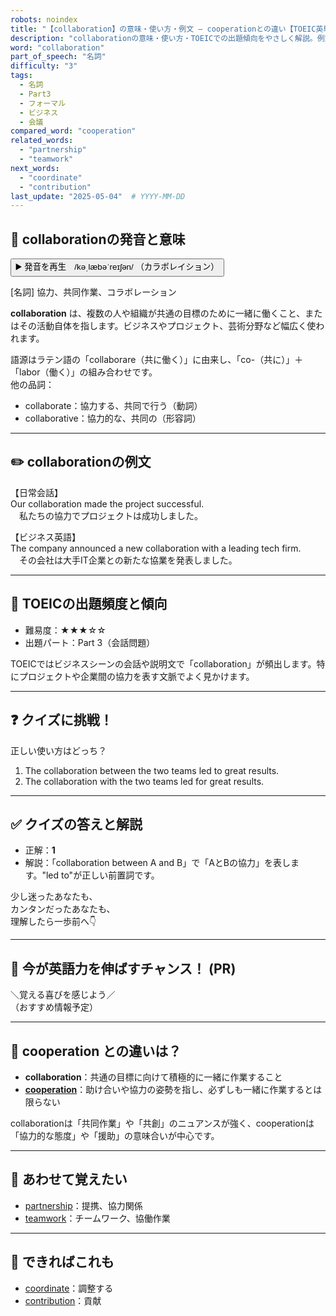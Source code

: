 ```yaml
---
robots: noindex
title: "【collaboration】の意味・使い方・例文 ― cooperationとの違い【TOEIC英単語】"
description: "collaborationの意味・使い方・TOEICでの出題傾向をやさしく解説。例文・クイズ付きでcooperationとの違いもわかりやすく学べます。"
word: "collaboration"
part_of_speech: "名詞"
difficulty: "3"
tags:
  - 名詞
  - Part3
  - フォーマル
  - ビジネス
  - 会議
compared_word: "cooperation"
related_words:
  - "partnership"
  - "teamwork"
next_words:
  - "coordinate"
  - "contribution"
last_update: "2025-05-04"  # YYYY-MM-DD
---
```


## 🔰 collaborationの発音と意味

<button class="play-audio" onclick="playTTS('collaboration')">
  <span class="play-audio-main">
    ▶️ 発音を再生　/kəˌlæbəˈreɪʃən/
  </span>
  <span class="play-audio-sub">
    （カラボレイション）
  </span>
</button>

[名詞] 協力、共同作業、コラボレーション

**collaboration** は、複数の人や組織が共通の目標のために一緒に働くこと、またはその活動自体を指します。ビジネスやプロジェクト、芸術分野など幅広く使われます。

語源はラテン語の「collaborare（共に働く）」に由来し、「co-（共に）」＋「labor（働く）」の組み合わせです。  
他の品詞：  
- collaborate：協力する、共同で行う（動詞）
- collaborative：協力的な、共同の（形容詞）

---

## ✏️ collaborationの例文

【日常会話】  
Our collaboration made the project successful.  
　私たちの協力でプロジェクトは成功しました。

【ビジネス英語】  
The company announced a new collaboration with a leading tech firm.  
　その会社は大手IT企業との新たな協業を発表しました。

---

## 🎯 TOEICの出題頻度と傾向

- 難易度：★★★☆☆
- 出題パート：Part 3（会話問題）

TOEICではビジネスシーンの会話や説明文で「collaboration」が頻出します。特にプロジェクトや企業間の協力を表す文脈でよく見かけます。

---

## ❓ クイズに挑戦！

正しい使い方はどっち？

1. The collaboration between the two teams led to great results.  
2. The collaboration with the two teams led for great results.

---

## ✅ クイズの答えと解説

- 正解：**1**
- 解説：「collaboration between A and B」で「AとBの協力」を表します。"led to"が正しい前置詞です。

少し迷ったあなたも、  
カンタンだったあなたも、  
理解したら一歩前へ👇️

---

## 🚀 今が英語力を伸ばすチャンス！ (PR)

<div class="info-center">
＼覚える喜びを感じよう／<br>  
（おすすめ情報予定）
</div>

---

## 🤔  cooperation との違いは？

- **collaboration**：共通の目標に向けて積極的に一緒に作業すること
- **[cooperation](/cooperation)**：助け合いや協力の姿勢を指し、必ずしも一緒に作業するとは限らない

collaborationは「共同作業」や「共創」のニュアンスが強く、cooperationは「協力的な態度」や「援助」の意味合いが中心です。

---

## 🧩 あわせて覚えたい

- [partnership](/partnership)：提携、協力関係
- [teamwork](/teamwork)：チームワーク、協働作業

---

## 📖 できればこれも

- [coordinate](/coordinate)：調整する
- [contribution](/contribution)：貢献

<!-- cvid: aid40_bid42 -->
